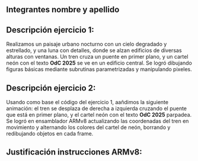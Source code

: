 
## Integrantes nombre y apellido


## Descripción ejercicio 1: 

Realizamos un paisaje urbano nocturno con un cielo degradado y estrellado, y una luna con detalles, donde se alzan edificios de diversas alturas con ventanas. Un tren cruza un puente en primer plano, y un cartel neón con el texto **OdC 2025** se ve en un edificio central. Se logró dibujando figuras básicas mediante subrutinas parametrizadas y manipulando pixeles.



## Descripción ejercicio 2:

Usando como base el código del ejercicio 1, aañdimos la siguiente animación: el tren se desplaza de derecha a izquierda cruzando el puente que está en primer plano, y el cartel neón con el texto **OdC 2025** parpadea. Se logró en ensamblador ARMv8 actualizando las coordenadas del tren en movimiento y alternando los colores del cartel de neón, borrando y redibujando objetos en cada frame.


## Justificación instrucciones ARMv8:
